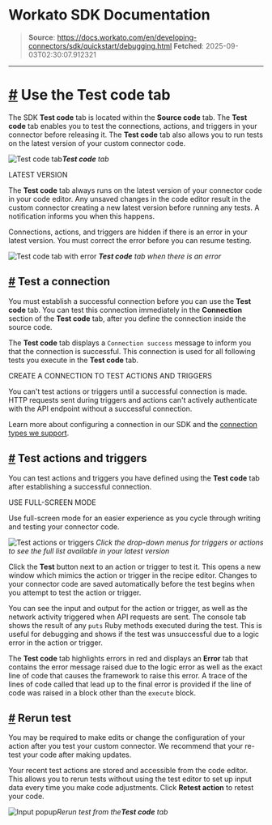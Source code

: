 # Workato SDK Documentation

> **Source**: https://docs.workato.com/en/developing-connectors/sdk/quickstart/debugging.html
> **Fetched**: 2025-09-03T02:30:07.912321

---

# [#](<#using-the-test-code-tab>) Use the Test code tab

The SDK **Test code** tab is located within the **Source code** tab. The **Test code** tab enables you to test the connections, actions, and triggers in your connector before releasing it. The **Test code** tab also allows you to run tests on the latest version of your custom connector code.

![Test code tab](/assets/img/test-code-tab.d957a3fd.png)_**Test code** tab_

LATEST VERSION

The **Test code** tab always runs on the latest version of your connector code in your code editor. Any unsaved changes in the code editor result in the custom connector creating a new latest version before running any tests. A notification informs you when this happens.

Connections, actions, and triggers are hidden if there is an error in your latest version. You must correct the error before you can resume testing.

![Test code tab with error](/assets/img/test-code-with-error.44949b53.png) _**Test code** tab when there is an error_

## [#](<#testing-a-connection>) Test a connection

You must establish a successful connection before you can use the **Test code** tab. You can test this connection immediately in the **Connection** section of the **Test code** tab, after you define the connection inside the source code.

The **Test code** tab displays a `Connection success` message to inform you that the connection is successful. This connection is used for all following tests you execute in the **Test code** tab.

CREATE A CONNECTION TO TEST ACTIONS AND TRIGGERS

You can't test actions or triggers until a successful connection is made. HTTP requests sent during triggers and actions can't actively authenticate with the API endpoint without a successful connection.

Learn more about configuring a connection in our SDK and the [connection types we support](</developing-connectors/sdk/guides/authentication.html>).

## [#](<#testing-actions-and-triggers>) Test actions and triggers

You can test actions and triggers you have defined using the **Test code** tab after establishing a successful connection.

USE FULL-SCREEN MODE

Use full-screen mode for an easier experience as you cycle through writing and testing your connector code.

![Test actions or triggers](/assets/img/testing-actions-triggers.229aae60.png) _Click the drop-down menus for triggers or actions to see the full list available in your latest version_

Click the **Test** button next to an action or trigger to test it. This opens a new window which mimics the action or trigger in the recipe editor. Changes to your connector code are saved automatically before the test begins when you attempt to test the action or trigger.

You can see the input and output for the action or trigger, as well as the network activity triggered when API requests are sent. The console tab shows the result of any `puts` Ruby methods executed during the test. This is useful for debugging and shows if the test was unsuccessful due to a logic error in the action or trigger.

The **Test code** tab highlights errors in red and displays an **Error** tab that contains the error message raised due to the logic error as well as the exact line of code that causes the framework to raise this error. A trace of the lines of code called that lead up to the final error is provided if the line of code was raised in a block other than the `execute` block.

## [#](<#rerun-test>) Rerun test

You may be required to make edits or change the configuration of your action after you test your custom connector. We recommend that your re-test your code after making updates.

Your recent test actions are stored and accessible from the code editor. This allows you to rerun tests without using the test editor to set up input data every time you make code adjustments. Click **Retest action** to retest your code.

![Input popup](/assets/img/sdk_rerun_test.c8daf978.png)_Rerun test from the**Test code** tab_
